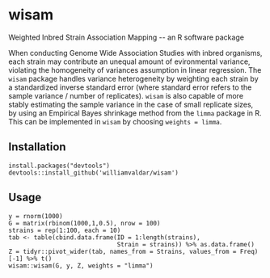 # wisam
Weighted Inbred Strain Association Mapping -- an R software package

When conducting Genome Wide Association Studies with inbred organisms, each strain may contribute an unequal amount of evironmental variance, violating the homogeneity of variances assumption in linear regression. The `wisam` package handles variance heterogeneity by weighting each strain by a standardized inverse standard error (where standard error refers to the sample variance / number of replicates). `wisam` is also capable of more stably estimating the sample variance in the case of small replicate sizes, by using an Empirical Bayes shrinkage method from the `limma` package in R. This can be implemented in `wisam` by choosing `weights = limma`.

## Installation 

```
install.packages("devtools")
devtools::install_github('williamvaldar/wisam')
```

## Usage
```
y = rnorm(1000)
G = matrix(rbinom(1000,1,0.5), nrow = 100)
strains = rep(1:100, each = 10)
tab <- table(cbind.data.frame(ID = 1:length(strains), 
                              Strain = strains)) %>% as.data.frame()
Z = tidyr::pivot_wider(tab, names_from = Strains, values_from = Freq)[-1] %>% t()
wisam::wisam(G, y, Z, weights = "limma")
```
